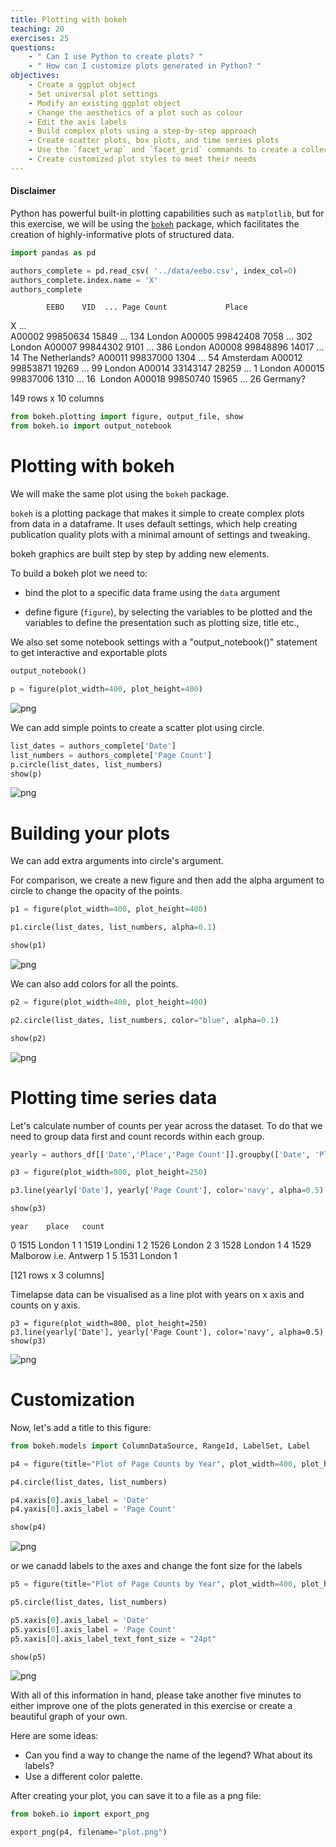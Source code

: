 ```yaml
---
title: Plotting with bokeh
teaching: 20
exercises: 25
questions:
    - " Can I use Python to create plots? "
    - " How can I customize plots generated in Python? "
objectives:
    - Create a ggplot object
    - Set universal plot settings
    - Modify an existing ggplot object
    - Change the aesthetics of a plot such as colour
    - Edit the axis labels
    - Build complex plots using a step-by-step approach
    - Create scatter plots, box plots, and time series plots
    - Use the `facet_wrap` and `facet_grid` commands to create a collection of plots splitting the data by a factor variable
    - Create customized plot styles to meet their needs
---
```


#### Disclaimer

Python has powerful built-in plotting capabilities such as `matplotlib`, but
for this exercise, we will be using the [`bokeh`](https://docs.bokeh.org/en/latest/)
package, which facilitates the creation of highly-informative plots of
structured data.

```python
import pandas as pd

authors_complete = pd.read_csv( '../data/eebo.csv', index_col=0)
authors_complete.index.name = 'X'
authors_complete
```
            EEBO    VID  ... Page Count             Place
X                        ...                             
A00002  99850634  15849  ...        134            London
A00005  99842408   7058  ...        302            London
A00007  99844302   9101  ...        386            London
A00008  99848896  14017  ...         14  The Netherlands?
A00011  99837000   1304  ...         54         Amsterdam
A00012  99853871  19269  ...         99            London
A00014  33143147  28259  ...          1            London
A00015  99837006   1310  ...         16            London
A00018  99850740  15965  ...         26          Germany?

149 rows x 10 columns

```python
from bokeh.plotting import figure, output_file, show
from bokeh.io import output_notebook
```

# Plotting with bokeh

We will make the same plot using the `bokeh` package.

`bokeh` is a plotting package that makes it simple to create complex plots
from data in a dataframe. It uses default settings, which help creating
publication quality plots with a minimal amount of settings and tweaking.

bokeh graphics are built step by step by adding new elements.

To build a bokeh plot we need to:

- bind the plot to a specific data frame using the `data` argument

- define figure (`figure`), by selecting the variables to be plotted and the variables to define the presentation
     such as plotting size, title etc.,

We also set some notebook settings with a "output_notebook()" statement to get interactive 
and exportable plots

```python
output_notebook()

p = figure(plot_width=400, plot_height=400)

```

![png](../fig/figure01.png)

We can add simple points to create a scatter plot using circle. 

```python
list_dates = authors_complete['Date']
list_numbers = authors_complete['Page Count']
p.circle(list_dates, list_numbers)
show(p)
```

![png](../fig/figure02.png)

# Building your plots

We can add extra arguments into circle's argument.

For comparison, we create a new figure and then add the
alpha argument to circle to change the opacity of the points.
```python
p1 = figure(plot_width=400, plot_height=400)

p1.circle(list_dates, list_numbers, alpha=0.1)

show(p1)
```

![png](../fig/figure03.png)

We can also add colors for all the points.

```python
p2 = figure(plot_width=400, plot_height=400)

p2.circle(list_dates, list_numbers, color="blue", alpha=0.1)

show(p2)
```

![png](../fig/figure04.png)


# Plotting time series data

Let's calculate number of counts per year across the dataset. To do that we need
to group data first and count records within each group.

```python
yearly = authors_df[['Date','Place','Page Count']].groupby(['Date', 'Place']).count().reset_index()
```

```python
p3 = figure(plot_width=800, plot_height=250)

p3.line(yearly['Date'], yearly['Page Count'], color='navy', alpha=0.5)

show(p3)
```

	year 	place 	count
0 	1515 	London 	1
1 	1519 	Londini 	1
2 	1526 	London 	2
3 	1528 	London 	1
4 	1529 	Malborow i.e. Antwerp 	1
5 	1531 	London 	1

[121 rows x 3 columns]

Timelapse data can be visualised as a line plot with years on x axis and counts
on y axis.

```
p3 = figure(plot_width=800, plot_height=250)
p3.line(yearly['Date'], yearly['Page Count'], color='navy', alpha=0.5)
show(p3)
```
![png](../fig/figure05.png)

# Customization

Now, let's add a title to this figure:

```python
from bokeh.models import ColumnDataSource, Range1d, LabelSet, Label

p4 = figure(title="Plot of Page Counts by Year", plot_width=400, plot_height=400)

p4.circle(list_dates, list_numbers)

p4.xaxis[0].axis_label = 'Date'
p4.yaxis[0].axis_label = 'Page Count'

show(p4)
```

![png](../fig/figure06.png)

or we canadd labels to the axes and change the font size for the labels

```python
p5 = figure(title="Plot of Page Counts by Year", plot_width=400, plot_height=400)

p5.circle(list_dates, list_numbers)

p5.xaxis[0].axis_label = 'Date'
p5.yaxis[0].axis_label = 'Page Count'
p5.xaxis[0].axis_label_text_font_size = "24pt"

show(p5)
```

![png](../fig/figure07.png)

With all of this information in hand, please take another five minutes to either
improve one of the plots generated in this exercise or create a beautiful graph
of your own.

Here are some ideas:

* Can you find a way to change the name of the legend? What about its labels?
* Use a different color palette.

After creating your plot, you can save it to a file as a png file:


```python
from bokeh.io import export_png

export_png(p4, filename="plot.png")
```

